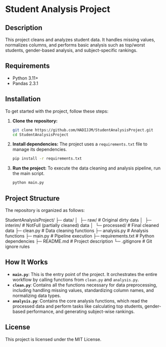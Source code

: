 # Student Analysis Project

## Description
This project cleans and analyzes student data. It handles missing values, normalizes columns, and performs basic analysis such as top/worst students, gender-based analysis, and subject-specific rankings.

## Requirements
- Python 3.11+
- Pandas 2.3.1

## Installation
To get started with the project, follow these steps:

1.  **Clone the repository:**
    ```bash
    git clone https://github.com/HADIJJM/StudentAnalysisProject.git
    cd StudentAnalysisProject
    ```

2.  **Install dependencies:**
    The project uses a `requirements.txt` file to manage its dependencies.
    ```bash
    pip install -r requirements.txt
    ```

3.  **Run the project:**
    To execute the data cleaning and analysis pipeline, run the main script.
    ```bash
    python main.py
    ```

## Project Structure
The repository is organized as follows:

StudentAnalysisProject/
├─ data/
│  ├─ raw/            # Original dirty data
│  ├─ interim/        # NotFull (partially cleaned) data
│  └─ processed/      # Final cleaned data
├─ clean.py           # Data cleaning functions
├─ analysis.py        # Analysis functions
├─ main.py            # Pipeline execution
├─ requirements.txt   # Python dependencies
├─ README.md          # Project description
└─ .gitignore         # Git ignore rules


## How It Works
* **`main.py`**: This is the entry point of the project. It orchestrates the entire workflow by calling functions from `clean.py` and `analysis.py`.
* **`clean.py`**: Contains all the functions necessary for data preprocessing, including handling missing values, standardizing column names, and normalizing data types.
* **`analysis.py`**: Contains the core analysis functions, which read the processed data and perform tasks like calculating top students, gender-based performance, and generating subject-wise rankings.

## License
This project is licensed under the MIT License.
